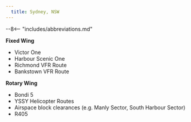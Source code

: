 ```yaml
---
  title: Sydney, NSW
---
```


--8<-- "includes/abbreviations.md"

**Fixed Wing**
- Victor One
- Harbour Scenic One
- Richmond VFR Route
- Bankstown VFR Route

**Rotary Wing**
- Bondi 5
- YSSY Helicopter Routes
- Airspace block clearances (e.g. Manly Sector, South Harbour Sector)
- R405